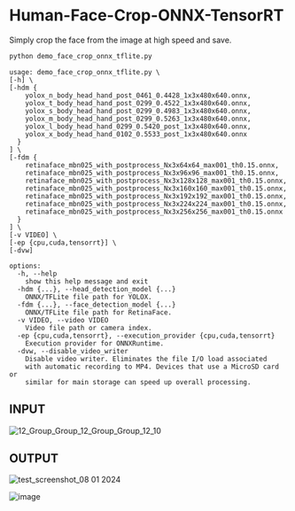 # Human-Face-Crop-ONNX-TensorRT
Simply crop the face from the image at high speed and save.

```bash
python demo_face_crop_onnx_tflite.py
```

```
usage: demo_face_crop_onnx_tflite.py \
[-h] \
[-hdm {
    yolox_n_body_head_hand_post_0461_0.4428_1x3x480x640.onnx,
    yolox_t_body_head_hand_post_0299_0.4522_1x3x480x640.onnx,
    yolox_s_body_head_hand_post_0299_0.4983_1x3x480x640.onnx,
    yolox_m_body_head_hand_post_0299_0.5263_1x3x480x640.onnx,
    yolox_l_body_head_hand_0299_0.5420_post_1x3x480x640.onnx,
    yolox_x_body_head_hand_0102_0.5533_post_1x3x480x640.onnx
  }
] \
[-fdm {
    retinaface_mbn025_with_postprocess_Nx3x64x64_max001_th0.15.onnx,
    retinaface_mbn025_with_postprocess_Nx3x96x96_max001_th0.15.onnx,
    retinaface_mbn025_with_postprocess_Nx3x128x128_max001_th0.15.onnx,
    retinaface_mbn025_with_postprocess_Nx3x160x160_max001_th0.15.onnx,
    retinaface_mbn025_with_postprocess_Nx3x192x192_max001_th0.15.onnx,
    retinaface_mbn025_with_postprocess_Nx3x224x224_max001_th0.15.onnx,
    retinaface_mbn025_with_postprocess_Nx3x256x256_max001_th0.15.onnx
  }
] \
[-v VIDEO] \
[-ep {cpu,cuda,tensorrt}] \
[-dvw]

options:
  -h, --help
    show this help message and exit
  -hdm {...}, --head_detection_model {...}
    ONNX/TFLite file path for YOLOX.
  -fdm {...}, --face_detection_model {...}
    ONNX/TFLite file path for RetinaFace.
  -v VIDEO, --video VIDEO
    Video file path or camera index.
  -ep {cpu,cuda,tensorrt}, --execution_provider {cpu,cuda,tensorrt}
    Execution provider for ONNXRuntime.
  -dvw, --disable_video_writer
    Disable video writer. Eliminates the file I/O load associated
    with automatic recording to MP4. Devices that use a MicroSD card or
    similar for main storage can speed up overall processing.
```

## INPUT

![12_Group_Group_12_Group_Group_12_10](https://github.com/PINTO0309/Human-Face-Crop-ONNX-TensorRT/assets/33194443/4a3d8ec8-5f7d-4358-b7e9-c7835099dbdc)

## OUTPUT

![test_screenshot_08 01 2024](https://github.com/PINTO0309/Human-Face-Crop-ONNX-TensorRT/assets/33194443/1510685f-ee1c-4240-a56d-01951e7ac83c)

![image](https://github.com/PINTO0309/Human-Face-Crop-ONNX-TensorRT/assets/33194443/12a35a59-b5ce-4030-b5b2-7c720cc0dd39)
